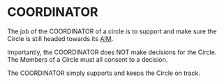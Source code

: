 # COORDINATOR

The job of the COORDINATOR of a circle is to support and make sure the Circle is still headed towards its [AIM](aim.md).

Importantly, the COORDINATOR does NOT make decisions for the Circle. The Members of a Circle must all consent to a decision.

The COORDINATOR simply supports and keeps the Circle on track.
